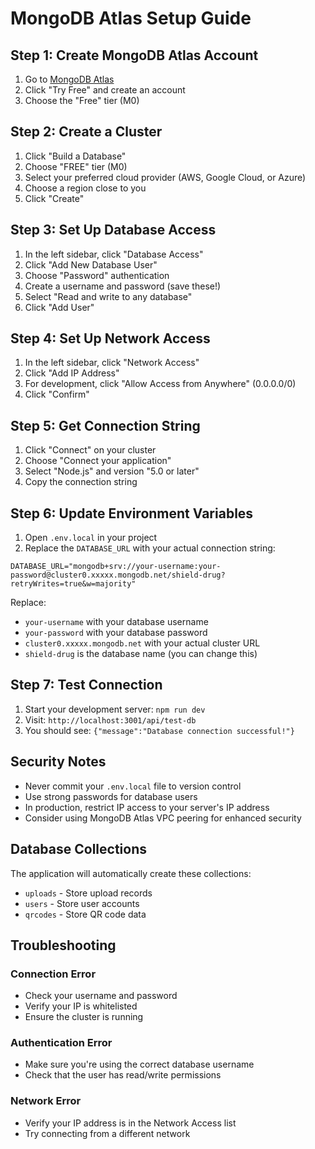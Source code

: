 # MongoDB Atlas Setup Guide

## Step 1: Create MongoDB Atlas Account

1. Go to [MongoDB Atlas](https://www.mongodb.com/atlas)
2. Click "Try Free" and create an account
3. Choose the "Free" tier (M0)

## Step 2: Create a Cluster

1. Click "Build a Database"
2. Choose "FREE" tier (M0)
3. Select your preferred cloud provider (AWS, Google Cloud, or Azure)
4. Choose a region close to you
5. Click "Create"

## Step 3: Set Up Database Access

1. In the left sidebar, click "Database Access"
2. Click "Add New Database User"
3. Choose "Password" authentication
4. Create a username and password (save these!)
5. Select "Read and write to any database"
6. Click "Add User"

## Step 4: Set Up Network Access

1. In the left sidebar, click "Network Access"
2. Click "Add IP Address"
3. For development, click "Allow Access from Anywhere" (0.0.0.0/0)
4. Click "Confirm"

## Step 5: Get Connection String

1. Click "Connect" on your cluster
2. Choose "Connect your application"
3. Select "Node.js" and version "5.0 or later"
4. Copy the connection string

## Step 6: Update Environment Variables

1. Open `.env.local` in your project
2. Replace the `DATABASE_URL` with your actual connection string:

```env
DATABASE_URL="mongodb+srv://your-username:your-password@cluster0.xxxxx.mongodb.net/shield-drug?retryWrites=true&w=majority"
```

Replace:
- `your-username` with your database username
- `your-password` with your database password
- `cluster0.xxxxx.mongodb.net` with your actual cluster URL
- `shield-drug` is the database name (you can change this)

## Step 7: Test Connection

1. Start your development server: `npm run dev`
2. Visit: `http://localhost:3001/api/test-db`
3. You should see: `{"message":"Database connection successful!"}`

## Security Notes

- Never commit your `.env.local` file to version control
- Use strong passwords for database users
- In production, restrict IP access to your server's IP address
- Consider using MongoDB Atlas VPC peering for enhanced security

## Database Collections

The application will automatically create these collections:
- `uploads` - Store upload records
- `users` - Store user accounts
- `qrcodes` - Store QR code data

## Troubleshooting

### Connection Error
- Check your username and password
- Verify your IP is whitelisted
- Ensure the cluster is running

### Authentication Error
- Make sure you're using the correct database username
- Check that the user has read/write permissions

### Network Error
- Verify your IP address is in the Network Access list
- Try connecting from a different network 
